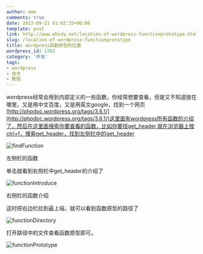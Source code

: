 ```yaml
---
author: amo
comments: true
date: 2013-09-21 01:02:35+00:00
template: post
link: http://www.whidy.net/location-of-wordpress-functionprototype.html
slug: /location-of-wordpress-functionprototype
title: wordpress函数原型的位置
wordpress_id: 1762
category: '开发'
tags:
- wordpress
- 技术
- 教程
---
```


wordpress经常会用到内部定义的一些函数，你经常想要查看，但是又不知道放在哪里。又是用中文百度，又是用英文google，找到一个网页[http://phpdoc.wordpress.org/tags/3.6.1/](http://phpdoc.wordpress.org/tags/3.6.1/)这里面有wordpress所有函数的介绍了，然后在这里面搜索你要查看的函数，比如你要找get_header,就在浏览器上按ctrl+f，搜索get_header，找到左侧栏中的get_header

![findFunction](https://www.whidy.net/wp-content/uploads/2013/09/findFunction.jpg)

左侧栏的函数

单击就看到右侧栏中get_header的介绍了

![functionIntroduce](https://www.whidy.net/wp-content/uploads/2013/09/functionIntroduce-400x152.jpg)

右侧栏的函数介绍

这时把右边栏拉到最上端，就可以看到函数原型的路径了

![functionDirectory](https://www.whidy.net/wp-content/uploads/2013/09/functionDirectory-400x58.jpg)

打开路径中的文件查看函数原型即可。

![functionPrototype](https://www.whidy.net/wp-content/uploads/2013/09/functionPrototype-400x169.jpg)
